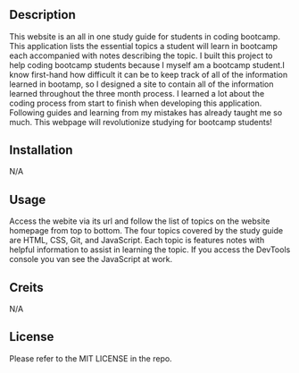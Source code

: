 # <Prework Study Guide Webpage>

## Description

This website is an all in one study guide for students in coding bootcamp. This application lists the essential topics a student will learn in bootcamp each accompanied with notes describing the topic. I built this project to help coding bootcamp students because I myself am a bootcamp student.I know first-hand how difficult it can be to keep track of all of the information learned in bootamp, so I designed a site to contain all of the information learned throughout the three month process. I learned a lot about the coding process from start to finish when developing this application. Following guides and learning from my mistakes has already taught me so much. This webpage will revolutionize studying for bootcamp students!

## Installation

N/A

## Usage

Access the webite via its url and follow the list of topics on the website homepage from top to bottom. The four topics covered by the study guide are HTML, CSS, Git, and JavaScript. Each topic is features notes with helpful information to assist in learning the topic. If you access the DevTools console you van see the JavaScript at work.

## Creits

N/A

## License

Please refer to the MIT LICENSE in the repo.